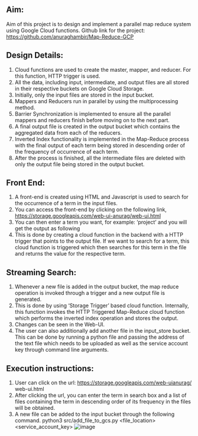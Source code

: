 ## Aim:
Aim of this project is to design and implement a parallel map reduce system using Google Cloud functions.
Github link for the project: https://github.com/anuraghambir/Map-Reduce-GCP


## Design Details:
1. Cloud functions are used to create the master, mapper, and reducer. For
this function, HTTP trigger is used.
2. All the data, including input, intermediate, and output files are all stored in
their respective buckets on Google Cloud Storage.
3. Initially, only the input files are stored in the input bucket.
4. Mappers and Reducers run in parallel by using the multiprocessing method.
5. Barrier Synchronization is implemented to ensure all the parallel mappers
and reducers finish before moving on to the next part.
6. A final output file is created in the output bucket which contains the
aggregated data from each of the reducers.
7. Inverted Index functionality is implemented in the Map-Reduce process
with the final output of each term being stored in descending order of the
frequency of occurrence of each term.
8. After the process is finished, all the intermediate files are deleted with only
the output file being stored in the output bucket.

## Front End:
1. A front-end is created using HTML and Javascript is used to search for the
occurrence of a term in the input files.
2. You can access the front-end by clicking on the following link,
https://storage.googleapis.com/web-ui-anurag/web-ui.html
3. You can then enter a term you want, for example: ‘project’ and you will get
the output as following
4. This is done by creating a cloud function in the backend with a HTTP trigger
that points to the output file. If we want to search for a term, this cloud
function is triggered which then searches for this term in the file and returns
the value for the respective term.



## Streaming Search:
1. Whenever a new file is added in the output bucket, the map reduce
operation is invoked through a trigger and a new output file is generated.
2. This is done by using ‘Storage Trigger’ based cloud function. Internally,
this function invokes the HTTP Triggered Map-Reduce cloud function
which performs the inverted index operation and stores the output.
3. Changes can be seen in the Web-UI.
4. The user can also additionally add another file in the input_store bucket.
This can be done by running a python file and passing the address of the
text file which needs to be uploaded as well as the service account key
through command line arguments.

## Execution instructions:
1. User can click on the url: https://storage.googleapis.com/web-uianurag/
web-ui.html
2. After clicking the url, you can enter the term in search box and a list of files
containing the term in descending order of its frequency in the files will be
obtained.
3. A new file can be added to the input bucket through the following command.
python3 src/add_file_to_gcs.py <file_location> <service_account_key>
![image](https://github.com/anuraghambir/Map-Reduce-GCP/assets/66880947/36dc29da-173c-4be2-a084-e43b36ece8ca)

